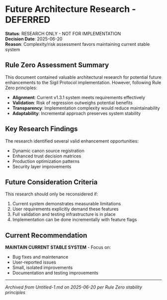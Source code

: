 # Future Architecture Research - DEFERRED

**Status**: RESEARCH ONLY - NOT FOR IMPLEMENTATION  
**Decision Date**: 2025-06-20  
**Reason**: Complexity/risk assessment favors maintaining current stable system

## Rule Zero Assessment Summary

This document contained valuable architectural research for potential future enhancements to the Sigil Protocol implementation. However, following Rule Zero principles:

- **Alignment**: Current v1.3.1 system meets requirements effectively
- **Validation**: Risk of regression outweighs potential benefits  
- **Transparency**: Implementation complexity would reduce maintainability
- **Adaptability**: Incremental approach preserves system stability

## Key Research Findings

The research identified several valid enhancement opportunities:
- Dynamic canon source registration
- Enhanced trust decision matrices
- Production optimization patterns
- Security layer improvements

## Future Consideration Criteria

This research should only be reconsidered if:
1. Current system demonstrates measurable limitations
2. User requirements explicitly demand these features
3. Full validation and testing infrastructure is in place
4. Implementation can be done incrementally with feature flags

## Current Recommendation

**MAINTAIN CURRENT STABLE SYSTEM** - Focus on:
- Bug fixes and maintenance
- User-reported issues
- Small, isolated improvements
- Documentation and testing improvements

---
*Archived from Untitled-1.md on 2025-06-20 per Rule Zero stability principles*
